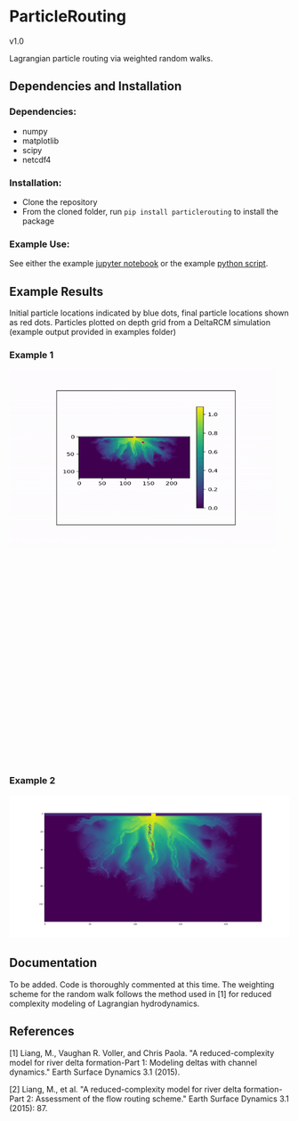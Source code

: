 # ParticleRouting

v1.0

Lagrangian particle routing via weighted random walks.

## Dependencies and Installation
### Dependencies:
- numpy
- matplotlib
- scipy
- netcdf4
### Installation:
- Clone the repository
- From the cloned folder, run `pip install particlerouting` to install the package

### Example Use:
See either the example [jupyter notebook](examples/deltarcm_particles.ipynb) or the example [python script](examples/test_case.py).

## Example Results
Initial particle locations indicated by blue dots, final particle locations shown as red dots. Particles plotted on depth grid from a DeltaRCM simulation (example output provided in examples folder)

### Example 1
<div class="nav3" style="height:705px;">
    <img src="imgs/test.gif" alt="Example" width="95%"></a>
</div>

### Example 2
![Example image](imgs/test_inchannel_01.png)

## Documentation
To be added. Code is thoroughly commented at this time. The weighting scheme for the random walk follows the method used in [1] for reduced complexity modeling of Lagrangian hydrodynamics. 

## References
[1] Liang, M., Vaughan R. Voller, and Chris Paola. "A reduced-complexity model for river delta formation-Part 1: Modeling deltas with channel dynamics." Earth Surface Dynamics 3.1 (2015).

[2] Liang, M., et al. "A reduced-complexity model for river delta formation-Part 2: Assessment of the flow routing scheme." Earth Surface Dynamics 3.1 (2015): 87.
